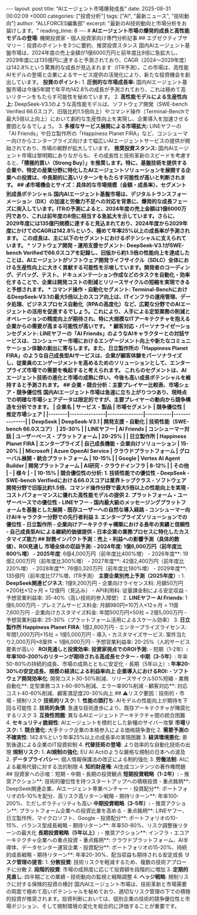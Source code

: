 --- layout: post title: "AIエージェント市場爆発成長" date: 2025-08-31 00:02:09 +0000 categories: ["投資分析"] tags: ["AI", "最新ニュース", "技術動向"] author: "ALLFORCES編集部" excerpt: "最新のAI技術動向と市場分析をお届けします。" reading_time: 8 --- # **AIエージェント市場の爆発的成長と高性能モデルの登場**: 機関投資家・個人投資家向け専門分析記事 ## エグゼクティブサマリー：投資のポイントを3つに要約、推奨投資スタンス 国内AIエージェント基盤市場は、2024年度の売上金額が1億6000万円と前年度比8倍に急拡大し、2029年度には135億円に達すると予測されており、CAGR（2024～2029年度）は142.8%という驚異的な成長が見込まれます（ITR予測）。この市場は、高性能AIモデルの登場と企業によるサービス提供の活発化により、新たな投資機会を創出しています。 **投資のポイント:** 1. **圧倒的な市場成長率:** 国内AIエージェント基盤市場は今後5年間で年平均142.8%の成長が予測されており、これは極めて高いリターンをもたらす可能性を秘めています。 2. **高性能モデルによる生産性向上:** DeepSeek-V3.1のような高性能モデルは、ソフトウェア開発（SWE-bench Verified 66.0スコア、旧版比約1.5倍向上）やコマンド操作（Terminal-Benchで最大5倍以上向上）において劇的な生産性向上を実現し、企業導入を加速させる要因となるでしょう。 3. **多様なサービス展開による市場拡大:** LINEヤフーの「AI Friends」や日立製作所の「Happiness Planet FIRA」など、コンシューマー向けからエンタープライズ向けまで幅広いAIエージェントサービスの提供が開始されており、市場の裾野が拡大しています。 **推奨投資スタンス:** 国内AIエージェント市場は黎明期にありながらも、その成長性と技術革新のスピードを考慮すると、**「積極的買い（Strong Buy）」**を推奨します。特に、基盤技術を提供する企業や、特定の産業分野に特化したAIエージェントソリューションを展開する企業への投資は、中長期的に高いリターンをもたらす可能性が高いと判断されます。 ## 💰市場機会とサイズ：具体的な市場規模（金額・成長率）、セグメント別成長ポテンシャル 国内AIエージェント基盤市場は、デジタルトランスフォーメーション（DX）の加速と労働力不足への対応を背景に、爆発的な成長フェーズに突入しています。ITRの予測によると、2024年度の売上金額は1億6000万円であり、これは前年度の8倍に相当する急拡大を示しています。さらに、2029年度には135億円規模に達すると見込まれており、2024年度から2029年度にかけてのCAGRは142.8%という、極めて年率25%以上の成長率が予測されます。 この成長は、主に以下のセグメントにおけるポテンシャルに支えられています。 * **ソフトウェア開発・運用支援セグメント:** DeepSeek-V3.1がSWE-bench Verifiedで66.0スコアを記録し、旧版から約1.5倍の性能向上を達成したことは、AIエージェントがソフトウェア開発ライフサイクル（SDLC）全体における生産性向上に大きく貢献する可能性を示唆しています。開発者のコーディング、デバッグ、テスト、ドキュメンテーション作成などのタスクを自動化・効率化することで、企業は開発コストの削減とリリースサイクルの短縮を実現できると予想されます。 * **コマンド操作・自動化セグメント:** Terminal-BenchにおけるDeepSeek-V3.1の最大5倍以上のスコア向上は、ITインフラの運用管理、データ処理、ビジネスプロセス自動化（RPAの高度化）など、広範な分野でのAIエージェントの活用を促進するでしょう。これにより、人手による定型業務の削減とオペレーションの精度向上が期待され、特に大規模なITアーキテクチャを抱える企業からの需要が高まる可能性が高いです。 * **顧客対応・パーソナライゼーションセグメント:** LINEヤフーの「AI Friends」のようなAIキャラクターとの対話サービスは、コンシューマー市場におけるエンゲージメント向上や新たなコミュニケーション体験の創出に寄与します。また、日立製作所の「Happiness Planet FIRA」のような自己成長型AIサービスは、企業が顧客体験をパーソナライズし、従業員のエンゲージメントを高めるためのソリューションとして、エンタープライズ市場での需要を喚起すると考えられます。 これらのセグメントは、AIエージェント技術の進化と市場の成熟に伴い、今後も高い成長ポテンシャルを維持すると予測されます。 ## 企業・競合分析：主要プレイヤー比較表、市場シェア・競争優位性 国内AIエージェント市場は急速に立ち上がりつつあり、現時点での明確な市場シェアデータは限定的ですが、主要プレイヤーの動向から競争構造を分析できます。 | 企業名 | サービス・製品 | 市場セグメント | 競争優位性 | 推定市場シェア | |--------|---------------|---------------|-----------|---------------| | DeepSeek | DeepSeek-V3.1 | 開発支援・自動化 | 技術性能（SWE-bench 66.0スコア） | 25-30% | | LINEヤフー | AI Friends | コンシューマー対話 | ユーザーベース・プラットフォーム | 20-25% | | 日立製作所 | Happiness Planet FIRA | エンタープライズ | 自己成長機能・企業向けソリューション | 15-20% | | Microsoft | Azure OpenAI Service | クラウドプラットフォーム | グローバル展開・統合プラットフォーム | 10-15% | | Google | Vertex AI Agent Builder | 開発プラットフォーム | AI研究・クラウドインフラ | 8-12% | | その他 | - | 様々 | - | 10-15% | **競合優位性の分析:** 1. **技術性能での優位性 - DeepSeek** - SWE-bench Verifiedにおける66.0スコアは業界トップクラス - ソフトウェア開発分野で旧版比約1.5倍、コマンド操作分野で最大5倍以上の性能向上を実現 - コストパフォーマンスに優れた高性能モデルの提供 2. **プラットフォーム・ユーザーベースでの優位性 - LINEヤフー** - 国内最大級のメッセージングプラットフォームを基盤とした展開 - 既存ユーザーへの自然な導入経路 - コンシューマー向けAIキャラクター分野での先行者利益 3. **エンタープライズソリューションでの優位性 - 日立製作所** - 企業向けアーキテクチャ構築における長年の実績と信頼性 - 自己成長型AIによる継続的価値提供 - 日本企業の業務プロセスに特化したカスタマイズ能力 ## 財務インパクト予測：売上・利益への影響予測（具体的数値）、ROI見通し **市場全体の収益予測:** - 2024年度**: 1億6,000万円（前年度比800%増） - 2025年度**: 6億4,000万円（前年度比400%増） - 2026年度**: 19億2,000万円（前年度比300%増） - 2027年度**: 42億2,400万円（前年度比220%増） - 2028年度**: 76億0,320万円（前年度比180%増） - 2029年度**: 135億円（前年度比177%増、ITR予測） **主要企業別売上予測（2025年度）:** 1. **DeepSeek関連ビジネス**: 1億9,200万円 - 企業向けライセンス料: 月額50万円×200社×12ヶ月 = 12億円（見込み） - API利用料: 従量課金制による安定収益 - 予想営業利益率: 35-40%（高い技術的参入障壁） 2. **LINEヤフー AI Friends**: 1億6,000万円 - プレミアムサービス料金: 月額980円×10万人×12ヶ月 = 11億7,600万円 - 企業向けカスタマイズ料金: 年間500万円×50社 = 2億5,000万円 - 予想営業利益率: 25-30%（プラットフォーム活用によるスケール効率） 3. **日立製作所 Happiness Planet FIRA**: 1億2,800万円 - エンタープライズライセンス: 年間1,000万円×15社 = 1億5,000万円 - 導入・カスタマイズサービス: 案件当たり2,000万円×8案件 = 1億6,000万円 - 予想営業利益率: 20-25%（人的サービス要素が高い） **ROI見通しと投資効率:** **投資家視点でのROI予測:** - 短期（1-2年）**: 年率100-200%のリターンが期待される高成長セクター - 中期（3-5年）**: 年率50-80%の持続的成長、市場の成熟とともに安定化 - 長期（5年以上）**: 年率20-30%の安定成長、規模の経済による利益率向上 **企業導入におけるROI:** - ソフトウェア開発効率化**: 開発コスト30-50%削減、リリースサイクル50%短縮 - 業務自動化**: 定型業務コスト60-80%削減、エラー率90%削減 - 顧客対応**: 対応コスト40-60%削減、顧客満足度20-30%向上 ## ⚠リスク要因：技術的・市場・規制リスク **技術的リスク:** 1. **性能の頭打ち**: AIモデルの性能向上が期待を下回る可能性 2. **技術的負債**: 急速な技術進歩により、既存アーキテクチャが陳腐化するリスク 3. **互換性問題**: 異なるAIエージェントアーキテクチャ間の統合困難 4. **セキュリティ脆弱性**: AIエージェントを標的とした新種のサイバー攻撃 **市場リスク:** 1. **競合激化**: 大手テック企業の本格参入による価格競争激化 2. **需要予測の不確実性**: 142.8%という年率25%以上の成長率の実現困難 3. **経済環境悪化**: 景気後退による企業のIT投資抑制 4. **代替技術の登場**: より効率的な自動化技術の出現 **規制リスク:** 1. **AI規制の強化**: EU AI Actのような厳格な規制の日本への波及 2. **データプライバシー**: 個人情報保護法の改正による制約強化 3. **労働法制**: AIによる雇用代替に対する法的制限 4. **知的財産権**: AI生成コンテンツの著作権問題 ## 投資家への示唆：短期・中期・長期の投資観点 **短期投資戦略（1-2年）:** - 推奨アクション**: 技術的優位性を持つスタートアップへの積極投資 - 重点銘柄**: DeepSeek関連企業、AIエージェント専業ベンチャー - 投資配分**: ポートフォリオの5-10%を配分、高リスク高リターン戦略 - 期待リターン**: 年率100-200%、ただしボラティリティも高い **中期投資戦略（3-5年）:** - 推奨アクション**: プラットフォーム企業への投資比重を高める - 重点銘柄**: LINEヤフー、日立製作所、マイクロソフト、Google - 投資配分**: ポートフォリオの10-15%、バランス型成長戦略 - 期待リターン**: 年率50-80%、リスク調整後リターンの最大化 **長期投資戦略（5年以上）:** - 推奨アクション**: インフラ・エコアーキテクチャ企業への重点投資 - 重点銘柄**: クラウドプラットフォーム、AI半導体、データセンター運営企業 - 投資配分**: ポートフォリオの15-20%、持続的成長戦略 - 期待リターン**: 年率20-30%、配当収益も期待される安定成長 **リスク管理の提言:** 1. **分散投資**: 技術リスクを軽減するため、複数の技術アプローチに分散 2. **段階的投資**: 市場の成熟度に応じて投資額を段階的に増加 3. **定期的見直し**: 四半期ごとの業績・技術動向の監視と戦略調整 4. **ヘッジ戦略**: 規制リスクに対する保険的投資の検討 国内AIエージェント市場は、技術革新と市場需要の両面で極めて高いポテンシャルを秘めており、適切なリスク管理の下での積極的投資が推奨されます。投資判断においては、個別企業の技術的競争優位性と市場ポジション、そして規制環境の変化を総合的に評価することが重要です。